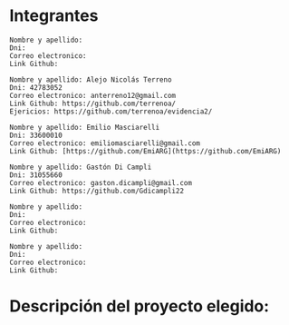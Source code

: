 # Integrantes

    Nombre y apellido:
    Dni:
    Correo electronico:
    Link Github:

    Nombre y apellido: Alejo Nicolás Terreno
    Dni: 42783052    
    Correo electronico: anterreno12@gmail.com
    Link Github: https://github.com/terrenoa/
    Ejericios: https://github.com/terrenoa/evidencia2/

    Nombre y apellido: Emilio Masciarelli
    Dni: 33600010
    Correo electronico: emiliomasciarelli@gmail.com
    Link Github: [https://github.com/EmiARG](https://github.com/EmiARG)

    Nombre y apellido: Gastón Di Campli
    Dni: 31055660
    Correo electronico: gaston.dicampli@gmail.com
    Link Github: https://github.com/Gdicampli22

    Nombre y apellido:
    Dni:
    Correo electronico:
    Link Github:

    Nombre y apellido:
    Dni:
    Correo electronico:
    Link Github:

# Descripción del proyecto elegido:
